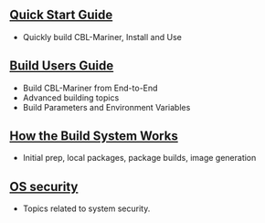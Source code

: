 
## [Quick Start Guide](docs/quick_start/quickstart.md)

- Quickly build CBL-Mariner, Install and Use

## [Build Users Guide](docs/building/building.md) 

- Build CBL-Mariner from End-to-End
- Advanced building topics
- Build Parameters and Environment Variables

## [How the Build System Works](docs/how_it_works/0_intro.md)

- Initial prep, local packages, package builds, image generation

## [OS security](docs/security/intro.md)

- Topics related to system security.
